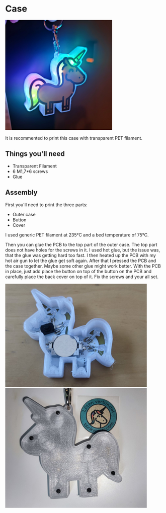 # Case

<img src="images/unicorn1.jpg" height="350">

It is recommented to print this case with transparent PET filament.

## Things you'll need

* Transparent Filament
* 6 M1,7*6 screws
* Glue

## Assembly

First you'll need to print the three parts:

* Outer case
* Button
* Cover

I used generic PET filament at 235°C and a bed temperature of 75°C.

Then you can glue the PCB to the top part of the outer case. The top part does not have holes for the screws in it. I used hot glue, but the issue was, that the glue was getting hard too fast. I then heated up the PCB with my hot air gun to let the glue get soft again. After that I pressed the PCB and the case together. Maybe some other glue might work better.
With the PCB in place, just add place the button on top of the button on the PCB and carefully place the back cover on top of it. Fix the screws and your all set.

<img src="images/unicorn3.jpg" width="450">

<img src="images/unicorn2.jpg" width="450">